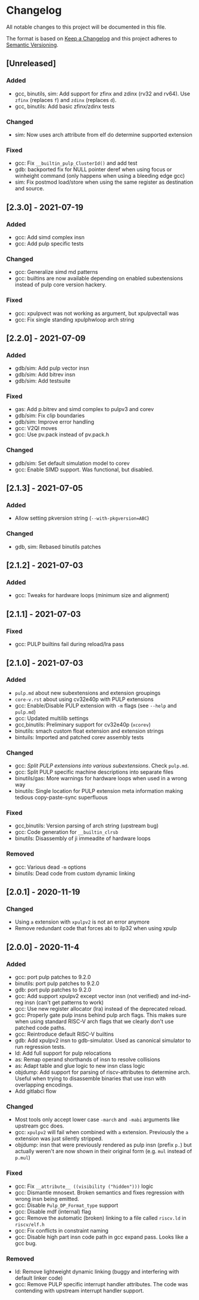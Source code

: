 # Changelog
All notable changes to this project will be documented in this file.

The format is based on [Keep a Changelog](http://keepachangelog.com/en/1.0.0/)
and this project adheres to [Semantic Versioning](http://semver.org/spec/v2.0.0.html).


## [Unreleased]

### Added
- gcc, binutils, sim: Add support for zfinx and zdinx (rv32 and rv64). Use
  `zfinx` (replaces `f`) and `zdinx` (replaces `d`).
- gcc, binutils: Add basic zfinx/zdinx tests

### Changed
- sim: Now uses arch attribute from elf do determine supported extension

### Fixed
- gcc: Fix `__builtin_pulp_ClusterId()` and add test
- gdb: backported fix for NULL pointer deref when using focus or winheight
  command (only happens when using a bleeding edge gcc)
- sim: Fix postmod load/store when using the same register as destination and
  source.

## [2.3.0] - 2021-07-19

### Added
- gcc: Add simd complex insn
- gcc: Add pulp specific tests

### Changed
- gcc: Generalize simd md patterns
- gcc: builtins are now available depending on enabled subextensions instead of
  pulp core version hackery.

### Fixed
- gcc: xpulpvect was not working as argument, but xpulpvectall was
- gcc: Fix single standing xpulphwloop arch string

## [2.2.0] - 2021-07-09

### Added
- gdb/sim: Add pulp vector insn
- gdb/sim: Add bitrev insn
- gdb/sim: Add testsuite

### Fixed
- gas: Add p.bitrev and simd complex to pulpv3 and corev
- gdb/sim: Fix clip boundaries
- gdb/sim: Improve error handling
- gcc: V2QI moves
- gcc: Use pv.pack instead of pv.pack.h

### Changed
- gdb/sim: Set default simulation model to corev
- gcc: Enable SIMD support. Was functional, but disabled.

## [2.1.3] - 2021-07-05

### Added
- Allow setting pkversion string (`--with-pkgversion=ABC`)

### Changed
- gdb, sim: Rebased binutils patches

## [2.1.2] - 2021-07-03

### Added
- gcc: Tweaks for hardware loops (minimum size and alignment)

## [2.1.1] - 2021-07-03

### Fixed
- gcc: PULP builtins fail during reload/lra pass

## [2.1.0] - 2021-07-03

### Added
- `pulp.md` about new subextensions and extension groupings
- `core-v.rst` about using cv32e40p with PULP extensions
- gcc: Enable/Disable PULP extension with `-m` flags (see `--help` and `pulp.md`)
- gcc: Updated multilib settings
- gcc,binutils: Preliminary support for cv32e40p (`xcorev`)
- binutils: smach custom float extension and extension strings
- bintuils: Imported and patched corev assembly tests

### Changed
- gcc: *Split PULP extensions into various subextensions*. Check `pulp.md`.
- gcc: Split PULP specific machine descriptions into separate files
- binutils/gas: More warnings for hardware loops when used in a wrong way
- binutils: Single location for PULP extension meta information making tedious
  copy-paste-sync superfluous

### Fixed
- gcc,binutils: Version parsing of arch string (upstream bug)
- gcc: Code generation for `__builtin_clrsb`
- binutils: Disassembly of ji immeadite of hardware loops

### Removed
- gcc: Various dead `-m` options
- binutils: Dead code from custom dynamic linking

## [2.0.1] - 2020-11-19

### Changed
- Using `a` extension with `xpulpv2` is not an error anymore
- Remove redundant code that forces abi to ilp32 when using xpulp

## [2.0.0] - 2020-11-4

### Added
- gcc: port pulp patches to 9.2.0
- binutils: port pulp patches to 9.2.0
- gdb: port pulp patches to 9.2.0
- gcc: Add support xpulpv2 except vector insn (not verified) and ind-ind-reg
  insn (can't get patterns to work)
- gcc: Use new register allocator (lra) instead of the deprecated reload.
- gcc: Properly gate pulp insns behind pulp arch flags. This makes sure when
  using standard RISC-V arch flags that we clearly don't use patched code paths.
- gcc: Reintroduce default RISC-V builtins
- gdb: Add xpulpv2 insn to gdb-simulator. Used as canonical simulator to run regression tests.
- ld: Add full support for pulp relocations
- as: Remap operand shorthands of insn to resolve collisions
- as: Adapt table and glue logic to new insn class logic
- objdump: Add support for parsing of riscv-attributes to determine arch. Useful
  when trying to disassemble binaries that use insn with overlapping encodings.
- Add gitlabci flow

### Changed
- Most tools only accept lower case `-march` and `-mabi` arguments like upstream
  gcc does.
- gcc: `xpulpv2` will fail when combined with `a` extension. Previously the `a`
  extension was just silently stripped.
- objdump: insn that were previously rendered as pulp insn (prefix `p.`) but
  actually weren't are now shown in their original form (e.g. `mul` instead of
  `p.mul`)

### Fixed
- gcc: Fix `__attribute__ ((visibility ("hidden")))` logic
- gcc: Dismantle mnosext. Broken semantics and fixes regression with wrong insn
  being emitted.
- gcc: Disable `Pulp_DP_Format_type` support
- gcc: Disable mdf (internal) flag
- gcc: Remove the automatic (broken) linking to a file called `riscv.ld` in `riscv/elf.h`
- gcc: Fix conflicts in constraint naming
- gcc: Disable high part insn code path in gcc expand pass. Looks like a gcc
  bug.

### Removed
- ld: Remove lightweight dynamic linking (buggy and interfering with default
  linker code)
- gcc: Remove PULP specific interrupt handler attributes. The code was contending
  with upstream interrupt handler support.

